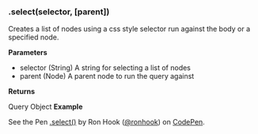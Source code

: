 ### .select(selector, [parent])

Creates a list of nodes using a css style selector run against the body or a specified node.

**Parameters**

- selector (String) A string for selecting a list of nodes
- parent (Node) A parent node to run the query against

**Returns**  

Query Object
**Example**

<p data-height="300" data-theme-id="30862" data-slug-hash="eERara" data-default-tab="js,result" data-user="ronhook" data-embed-version="2" data-pen-title=".select()" class="codepen">See the Pen <a href="https://codepen.io/ronhook/pen/eERara/">.select()</a> by Ron Hook (<a href="https://codepen.io/ronhook">@ronhook</a>) on <a href="https://codepen.io">CodePen</a>.</p>
<script async src="https://production-assets.codepen.io/assets/embed/ei.js"> </script>



